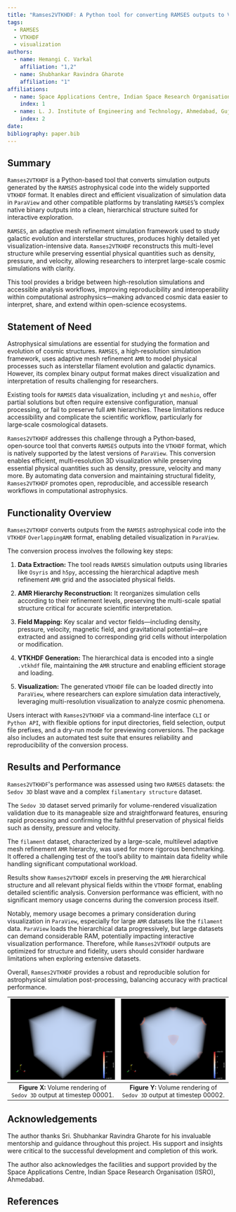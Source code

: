 ```yaml
---
title: "Ramses2VTKHDF: A Python tool for converting RAMSES outputs to VTKHDF"
tags:
  - RAMSES
  - VTKHDF
  - visualization
authors:
  - name: Hemangi C. Varkal
    affiliation: "1,2"
  - name: Shubhankar Ravindra Gharote
    affiliation: "1"
affiliations:
  - name: Space Applications Centre, Indian Space Research Organisation (ISRO), Ahmedabad, Gujarat, India
    index: 1
  - name: L. J. Institute of Engineering and Technology, Ahmedabad, Gujarat, India
    index: 2  
date:
bibliography: paper.bib
---
```


 
## Summary

`Ramses2VTKHDF` is a Python-based tool that converts simulation outputs generated by the `RAMSES` astrophysical code into the widely supported `VTKHDF` format. It enables direct and efficient visualization of simulation data in `ParaView` and other compatible platforms by translating `RAMSES`’s complex native binary outputs into a clean, hierarchical structure suited for interactive exploration.

`RAMSES`, an adaptive mesh refinement simulation framework used to study galactic evolution and interstellar structures, produces highly detailed yet visualization-intensive data. `Ramses2VTKHDF` reconstructs this multi-level structure while preserving essential physical quantities such as density, pressure, and velocity, allowing researchers to interpret large-scale cosmic simulations with clarity.

This tool provides a bridge between high-resolution simulations and accessible analysis workflows, improving reproducibility and interoperability within computational astrophysics—making advanced cosmic data easier to interpret, share, and extend within open-science ecosystems.


## Statement of Need

Astrophysical simulations are essential for studying the formation and evolution of cosmic structures. `RAMSES`, a high‑resolution simulation framework, uses adaptive mesh refinement `AMR` to model physical processes such as interstellar filament evolution and galactic dynamics. However, its complex binary output format makes direct visualization and interpretation of results challenging for researchers.

Existing tools for `RAMSES` data visualization, including `yt` and `meshio`, offer partial solutions but often require extensive configuration, manual processing, or fail to preserve full `AMR` hierarchies. These limitations reduce accessibility and complicate the scientific workflow, particularly for large‑scale cosmological datasets.

`Ramses2VTKHDF` addresses this challenge through a Python‑based, open‑source tool that converts `RAMSES` outputs into the `VTKHDF` format, which is natively supported by the latest versions of `ParaView`. This conversion enables efficient, multi‑resolution 3D visualization while preserving essential physical quantities such as density, pressure, velocity and many more. By automating data conversion and maintaining structural fidelity, `Ramses2VTKHDF` promotes open, reproducible, and accessible research workflows in computational astrophysics.


## Functionality Overview

`Ramses2VTKHDF` converts outputs from the `RAMSES` astrophysical code into the `VTKHDF` `OverlappingAMR` format, enabling detailed visualization in `ParaView`.

The conversion process involves the following key steps:

1. **Data Extraction:** The tool reads `RAMSES` simulation outputs using libraries like `Osyris` and `h5py`, accessing the hierarchical adaptive mesh refinement `AMR` grid and the associated physical fields.

2. **AMR Hierarchy Reconstruction:** It reorganizes simulation cells according to their refinement levels, preserving the multi-scale spatial structure critical for accurate scientific interpretation.

3. **Field Mapping:** Key scalar and vector fields—including density, pressure, velocity, magnetic field, and gravitational potential—are extracted and assigned to corresponding grid cells without interpolation or modification.

4. **VTKHDF Generation:** The hierarchical data is encoded into a single `.vtkhdf` file, maintaining the `AMR` structure and enabling efficient storage and loading.

5. **Visualization:** The generated `VTKHDF` file can be loaded directly into `ParaView`, where researchers can explore simulation data interactively, leveraging multi-resolution visualization to analyze cosmic phenomena.

Users interact with `Ramses2VTKHDF` via a command-line interface `CLI` or `Python API`, with flexible options for input directories, field selection, output file prefixes, and a dry-run mode for previewing conversions. The package also includes an automated test suite that ensures reliability and reproducibility of the conversion process.


## Results and Performance

`Ramses2VTKHDF`'s performance was assessed using two `RAMSES` datasets: the `Sedov 3D` blast wave and a complex `filamentary structure` dataset.

The `Sedov 3D` dataset served primarily for volume-rendered visualization validation due to its manageable size and straightforward features, ensuring rapid processing and confirming the faithful preservation of physical fields such as density, pressure and velocity.

The `filament` dataset, characterized by a large-scale, multilevel adaptive mesh refinement `AMR` hierarchy, was used for more rigorous benchmarking. It offered a challenging test of the tool’s ability to maintain data fidelity while handling significant computational workload.

Results show `Ramses2VTKHDF` excels in preserving the `AMR` hierarchical structure and all relevant physical fields within the `VTKHDF` format, enabling detailed scientific analysis. Conversion performance was efficient, with no significant memory usage concerns during the conversion process itself.

Notably, memory usage becomes a primary consideration during visualization in `ParaView`, especially for large `AMR` datasets like the `filament` data. `ParaView` loads the hierarchical data progressively, but large datasets can demand considerable RAM, potentially impacting interactive visualization performance. Therefore, while `Ramses2VTKHDF` outputs are optimized for structure and fidelity, users should consider hardware limitations when exploring extensive datasets.

Overall, `Ramses2VTKHDF` provides a robust and reproducible solution for astrophysical simulation post-processing, balancing accuracy with practical performance.

| ![Sedov 3D output 00001](images/sedov_test_00001.png) | ![Sedov 3D output 00002](images/sedov_test_00002.png) |
|:--:|:--:|
| **Figure X:** Volume rendering of `Sedov 3D` output at timestep 00001. | **Figure Y:** Volume rendering of `Sedov 3D` output at timestep 00002. |


## Acknowledgements

The author thanks Sri. Shubhankar Ravindra Gharote for his invaluable mentorship and guidance throughout this project. His support and insights were critical to the successful development and completion of this work.

The author also acknowledges the facilities and support provided by the Space Applications Centre, Indian Space Research Organisation (ISRO), Ahmedabad.


## References
